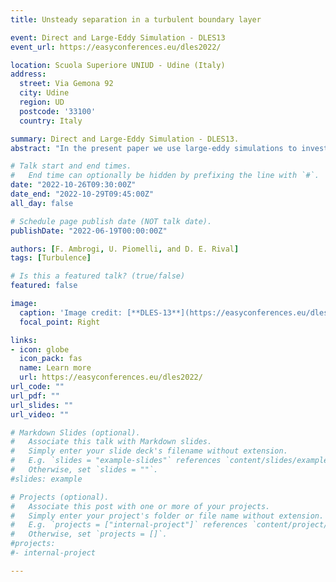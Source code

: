 ```yaml
---
title: Unsteady separation in a turbulent boundary layer

event: Direct and Large-Eddy Simulation - DLES13
event_url: https://easyconferences.eu/dles2022/

location: Scuola Superiore UNIUD - Udine (Italy)
address:
  street: Via Gemona 92
  city: Udine
  region: UD
  postcode: '33100'
  country: Italy

summary: Direct and Large-Eddy Simulation - DLES13.
abstract: "In the present paper we use large-eddy simulations to investigate a spatially developing turbulent boundary layer with a space- and time-dependent pressure gradient. By changing the freestream velocity periodically in time we generate a flow field that can either separate or tend towards re-laminarization, depending on the phase of the cycle. Several cases have been investigated for a range of reducednfrequencies k, spanning between a very rapid flutter-like motions to a slower quasi-steady flapping. Time-averaged andphase-averaged fields are analyzed, and comparison is made with steady cases with fixed pressure gradients. In the following, we briefly describe the methodology and show some preliminary results. We will conclude by outlining the results that will be presented in the final paper."

# Talk start and end times.
#   End time can optionally be hidden by prefixing the line with `#`.
date: "2022-10-26T09:30:00Z"
date_end: "2022-10-29T09:45:00Z"
all_day: false

# Schedule page publish date (NOT talk date).
publishDate: "2022-06-19T00:00:00Z"

authors: [F. Ambrogi, U. Piomelli, and D. E. Rival]
tags: [Turbulence]

# Is this a featured talk? (true/false)
featured: false

image:
  caption: 'Image credit: [**DLES-13**](https://easyconferences.eu/dles2022/)'
  focal_point: Right

links:
- icon: globe
  icon_pack: fas
  name: Learn more
  url: https://easyconferences.eu/dles2022/
url_code: ""
url_pdf: ""
url_slides: ""
url_video: ""

# Markdown Slides (optional).
#   Associate this talk with Markdown slides.
#   Simply enter your slide deck's filename without extension.
#   E.g. `slides = "example-slides"` references `content/slides/example-slides.md`.
#   Otherwise, set `slides = ""`.
#slides: example

# Projects (optional).
#   Associate this post with one or more of your projects.
#   Simply enter your project's folder or file name without extension.
#   E.g. `projects = ["internal-project"]` references `content/project/deep-learning/index.md`.
#   Otherwise, set `projects = []`.
#projects:
#- internal-project

---
```


